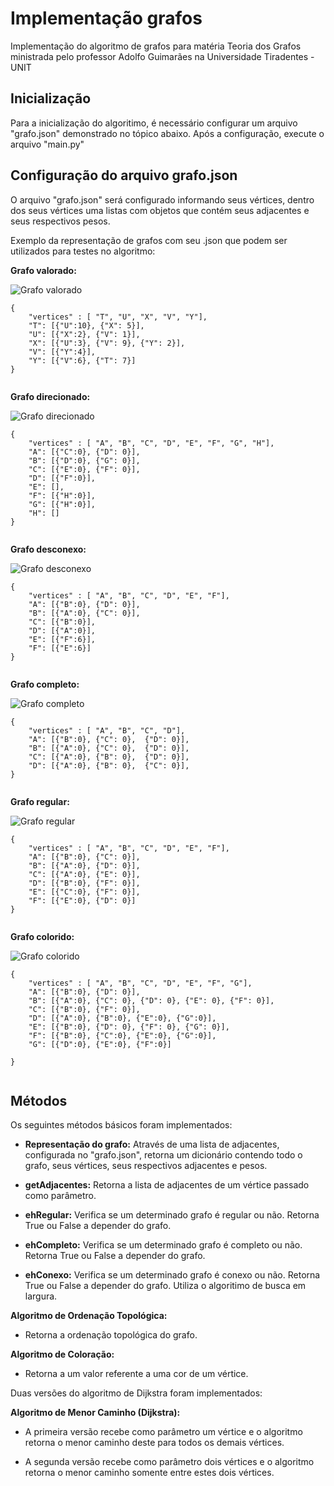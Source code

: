 ﻿# Implementação grafos
Implementação do algoritmo de grafos para matéria Teoria dos Grafos ministrada pelo professor Adolfo Guimarães na Universidade Tiradentes - UNIT


## Inicialização
  
Para a inicialização do algoritimo, é necessário configurar um arquivo "grafo.json" demonstrado no tópico abaixo. Após a configuração, execute o arquivo "main.py"

## Configuração do arquivo grafo.json
  
O arquivo "grafo.json" será configurado informando seus vértices, dentro dos seus vértices uma listas com objetos que contém seus adjacentes e seus respectivos pesos.
  
Exemplo da representação de grafos com seu .json que podem ser utilizados para testes no algoritmo:

<b>Grafo valorado:</b>

![Grafo valorado](https://i.imgur.com/dh3NqNV.jpg)

```
{
    "vertices" : [ "T", "U", "X", "V", "Y"],
    "T": [{"U":10}, {"X": 5}],
    "U": [{"X":2}, {"V": 1}],
    "X": [{"U":3}, {"V": 9}, {"Y": 2}],
    "V": [{"Y":4}],
    "Y": [{"V":6}, {"T": 7}]
}


```

<b>Grafo direcionado:</b>

![Grafo direcionado](https://i.imgur.com/qQ7bwjc.jpg)

```
{
    "vertices" : [ "A", "B", "C", "D", "E", "F", "G", "H"],
    "A": [{"C":0}, {"D": 0}],
    "B": [{"D":0}, {"G": 0}],
    "C": [{"E":0}, {"F": 0}],
    "D": [{"F":0}],
    "E": [],
    "F": [{"H":0}],
    "G": [{"H":0}],
    "H": []
}


```

<b>Grafo desconexo:</b>

![Grafo desconexo](https://i.imgur.com/R8VcGNL.jpg)

```
{
    "vertices" : [ "A", "B", "C", "D", "E", "F"],
    "A": [{"B":0}, {"D": 0}],
    "B": [{"A":0}, {"C": 0}],
    "C": [{"B":0}],
    "D": [{"A":0}],
    "E": [{"F":6}],
    "F": [{"E":6}]
}


```

<b>Grafo completo:</b>

![Grafo completo](https://i.imgur.com/sIcHkDf.jpg)

```
{
    "vertices" : [ "A", "B", "C", "D"],
    "A": [{"B":0}, {"C": 0},  {"D": 0}],
    "B": [{"A":0}, {"C": 0},  {"D": 0}],
    "C": [{"A":0}, {"B": 0},  {"D": 0}],
    "D": [{"A":0}, {"B": 0},  {"C": 0}],
}


```

<b>Grafo regular:</b>

![Grafo regular](https://i.imgur.com/zYIc1fj.jpg)

```
{
    "vertices" : [ "A", "B", "C", "D", "E", "F"],
    "A": [{"B":0}, {"C": 0}],
    "B": [{"A":0}, {"D": 0}],
    "C": [{"A":0}, {"E": 0}],
    "D": [{"B":0}, {"F": 0}],
    "E": [{"C":0}, {"F": 0}],
    "F": [{"E":0}, {"D": 0}]
}


```

<b>Grafo colorido:</b>

![Grafo colorido](https://i.imgur.com/KFw9a7i.jpg)

```
{
    "vertices" : [ "A", "B", "C", "D", "E", "F", "G"],
    "A": [{"B":0}, {"D": 0}],
    "B": [{"A":0}, {"C": 0}, {"D": 0}, {"E": 0}, {"F": 0}],
    "C": [{"B":0}, {"F": 0}],
    "D": [{"A":0}, {"B":0}, {"E":0}, {"G":0}],
    "E": [{"B":0}, {"D": 0}, {"F": 0}, {"G": 0}],
    "F": [{"B":0}, {"C":0}, {"E":0}, {"G":0}],
    "G": [{"D":0}, {"E":0}, {"F":0}]

}


```




## Métodos

Os seguintes métodos básicos foram implementados: 

  * <p><b>Representação do grafo:</b> Através de uma lista de adjacentes, configurada no "grafo.json", retorna um dicionário contendo todo o grafo, seus vértices, seus respectivos adjacentes e pesos.</p>
  * <p><b>getAdjacentes:</b> Retorna a lista de adjacentes de um vértice passado como parâmetro.</p>
  * <p><b>ehRegular:</b> Verifica se um determinado grafo é regular ou não. Retorna True ou False a depender do grafo.</p>
  * <p><b>ehCompleto:</b> Verifica se um determinado grafo é completo ou não. Retorna True ou False a depender do grafo.</p> 
  * <p><b>ehConexo:</b> Verifica se um determinado grafo é conexo ou não. Retorna True ou False a depender do grafo. Utiliza o algoritimo de busca em largura.</p>

<p><b>Algoritmo de Ordenação Topológica:</b> 

  * <p>Retorna a ordenação topológica do grafo.</p>


<p><b>Algoritmo de Coloração:</b> 

  * <p>Retorna a um valor referente a uma cor de um vértice.</p>


Duas versões do algoritmo de Dijkstra foram implementados:

<p><b>Algoritmo de Menor Caminho (Dijkstra):</b> 
  
  * <p>A primeira versão recebe como parâmetro um vértice e o algoritmo retorna o menor caminho deste para todos os demais vértices.</p>
  * <p>A segunda versão recebe como parâmetro dois vértices e o algoritmo retorna o menor caminho somente entre estes dois vértices.</p>
  
